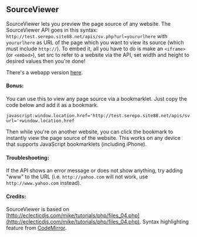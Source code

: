 ## SourceViewer
SourceViewer lets you preview the page source of any website.
The SourceViewer API goes in this syntax: ```http://test.serepo.site88.net/apis/sv.php?url=yoururlhere```
with ```yoururlhere``` as URL of the page which you want to view its source (which must include ```http://```).
To embed it, all you have to do is make an ```<iframe>``` (or ```<embed>```), set src to refer to a website via the API,
set width and height to desired values then you're done!

There's a webapp version [here](http://test.serepo.site88.net/svgui.php).

#### Bonus:
You can use this to view any page source via a bookmarklet.
Just copy the code below and add it as a bookmark.
```
javascript:window.location.href='http://test.serepo.site88.net/apis/sv.php?url='+window.location.href
```
Then while you're on another website, you can click the bookmark to instantly view the page source of the website.
This works on any device that supports JavaScript bookmarklets (including iPhone).

#### Troubleshooting:
If the API shows an error message or does not show anything, try adding "www" to the URL (i.e. ```http://yahoo.com``` will not work, use ```http://www.yahoo.com``` instead).

#### Credits:
SourceViewer is based on [http://eclecticdjs.com/mike/tutorials/php/files_04.php](http://eclecticdjs.com/mike/tutorials/php/files_04.php).
Syntax highlighting feature from [CodeMirror](http://codemirror.net/).